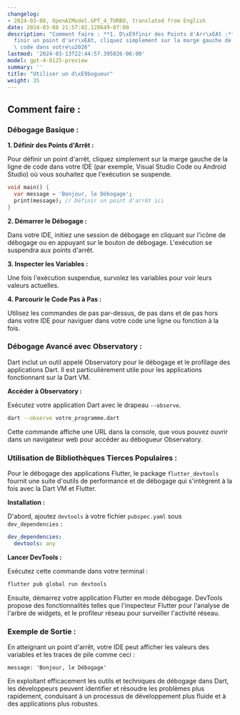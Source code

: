 ```yaml
---
changelog:
- 2024-03-08, OpenAIModel.GPT_4_TURBO, translated from English
date: 2024-03-08 21:57:02.128649-07:00
description: "Comment faire : **1. D\xE9finir des Points d'Arr\xEAt :** Pour d\xE9\
  finir un point d'arr\xEAt, cliquez simplement sur la marge gauche de la ligne de\
  \ code dans votre\u2026"
lastmod: '2024-03-13T22:44:57.395026-06:00'
model: gpt-4-0125-preview
summary: ''
title: "Utiliser un d\xE9bogueur"
weight: 35
---
```


## Comment faire :


### Débogage Basique :
**1. Définir des Points d'Arrêt :**

Pour définir un point d'arrêt, cliquez simplement sur la marge gauche de la ligne de code dans votre IDE (par exemple, Visual Studio Code ou Android Studio) où vous souhaitez que l'exécution se suspende.

```dart
void main() {
  var message = 'Bonjour, le Débogage';
  print(message); // Définir un point d'arrêt ici
}
```

**2. Démarrer le Débogage :**

Dans votre IDE, initiez une session de débogage en cliquant sur l'icône de débogage ou en appuyant sur le bouton de débogage. L'exécution se suspendra aux points d'arrêt.

**3. Inspecter les Variables :**

Une fois l'exécution suspendue, survolez les variables pour voir leurs valeurs actuelles.

**4. Parcourir le Code Pas à Pas :**

Utilisez les commandes de pas par-dessus, de pas dans et de pas hors dans votre IDE pour naviguer dans votre code une ligne ou fonction à la fois.

### Débogage Avancé avec Observatory :
Dart inclut un outil appelé Observatory pour le débogage et le profilage des applications Dart. Il est particulièrement utile pour les applications fonctionnant sur la Dart VM.

**Accéder à Observatory :**

Exécutez votre application Dart avec le drapeau `--observe`.

```bash
dart --observe votre_programme.dart
```

Cette commande affiche une URL dans la console, que vous pouvez ouvrir dans un navigateur web pour accéder au débogueur Observatory.

### Utilisation de Bibliothèques Tierces Populaires :
Pour le débogage des applications Flutter, le package `flutter_devtools` fournit une suite d'outils de performance et de débogage qui s'intègrent à la fois avec la Dart VM et Flutter.

**Installation :**

D'abord, ajoutez `devtools` à votre fichier `pubspec.yaml` sous `dev_dependencies` :

```yaml
dev_dependencies:
  devtools: any
```

**Lancer DevTools :**

Exécutez cette commande dans votre terminal :

```bash
flutter pub global run devtools
```

Ensuite, démarrez votre application Flutter en mode débogage. DevTools propose des fonctionnalités telles que l'inspecteur Flutter pour l'analyse de l'arbre de widgets, et le profileur réseau pour surveiller l'activité réseau.

### Exemple de Sortie :
En atteignant un point d'arrêt, votre IDE peut afficher les valeurs des variables et les traces de pile comme ceci :

```
message: 'Bonjour, le Débogage'
```

En exploitant efficacement les outils et techniques de débogage dans Dart, les développeurs peuvent identifier et résoudre les problèmes plus rapidement, conduisant à un processus de développement plus fluide et à des applications plus robustes.
